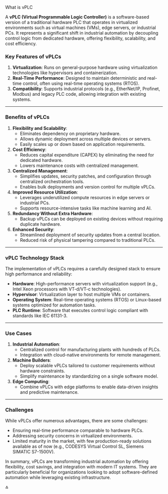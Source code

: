 What is vPLC

A **vPLC (Virtual Programmable Logic Controller)** is a software-based version of a traditional hardware PLC that operates in virtualized environments such as virtual machines (VMs), edge servers, or industrial PCs. It represents a significant shift in industrial automation by decoupling control logic from dedicated hardware, offering flexibility, scalability, and cost efficiency.

### **Key Features of vPLCs**

1. **Virtualization**: Runs on general-purpose hardware using virtualization technologies like hypervisors and containerization.
2. **Real-Time Performance**: Designed to maintain deterministic and real-time control, often using real-time operating systems (RTOS).
3. **Compatibility**: Supports industrial protocols (e.g., EtherNet/IP, Profinet, Modbus) and legacy PLC code, allowing integration with existing systems.

---

### **Benefits of vPLCs**

1. **Flexibility and Scalability**:
    - Eliminates dependency on proprietary hardware.
    - Allows dynamic deployment across multiple devices or servers.
    - Easily scales up or down based on application requirements.
2. **Cost Efficiency**:
    - Reduces capital expenditure (CAPEX) by eliminating the need for dedicated hardware.
    - Lowers maintenance costs with centralized management.
3. **Centralized Management**:
    - Simplifies updates, security patches, and configuration through centralized orchestration tools.
    - Enables bulk deployments and version control for multiple vPLCs.
4. **Improved Resource Utilization**:
    - Leverages underutilized compute resources in edge servers or industrial PCs.
    - Supports resource-intensive tasks like machine learning and AI.
5. **Redundancy Without Extra Hardware**:
    - Backup vPLCs can be deployed on existing devices without requiring duplicate hardware.
6. **Enhanced Security**:
    - Streamlined deployment of security updates from a central location.
    - Reduced risk of physical tampering compared to traditional PLCs.

---

### **vPLC Technology Stack**

The implementation of vPLCs requires a carefully designed stack to ensure high performance and reliability:

- **Hardware**: High-performance servers with virtualization support (e.g., Intel Xeon processors with VT-d/VT-c technologies).
- **Hypervisor**: Virtualization layer to host multiple VMs or containers.
- **Operating System**: Real-time operating systems (RTOS) or Linux-based systems optimized for automation tasks.
- **PLC Runtime**: Software that executes control logic compliant with standards like IEC 61131-3.

---

### **Use Cases**

1. **Industrial Automation**:
    - Centralized control for manufacturing plants with hundreds of PLCs.
    - Integration with cloud-native environments for remote management.
2. **Machine Builders**:
    - Deploy scalable vPLCs tailored to customer requirements without hardware constraints.
    - Simplify maintenance by standardizing on a single software model.
3. **Edge Computing**:
    - Combine vPLCs with edge platforms to enable data-driven insights and predictive maintenance.

---

### **Challenges**

While vPLCs offer numerous advantages, there are some challenges:

- Ensuring real-time performance comparable to hardware PLCs.
- Addressing security concerns in virtualized environments.
- Limited maturity in the market, with few production-ready solutions available as of now (e.g., CODESYS Virtual Control SL, Siemens SIMATIC S7-1500V).

In summary, vPLCs are transforming industrial automation by offering flexibility, cost savings, and integration with modern IT systems. They are particularly beneficial for organizations looking to adopt software-defined automation while leveraging existing infrastructure.

<div>⁂</div>

[^1]: https://blog.isa.org/taking-a-look-at-the-virtual-plc-technology-stack

[^2]: https://www.otee.io/post/how-to-implement-a-virtual-plc-step-by-step

[^3]: https://www.linkedin.com/pulse/virtual-plc-next-step-digital-transformation-david-humphrey-ofnif

[^4]: https://www.softwaredefinedautomation.io/virtual-plc-management/

[^5]: https://iot-analytics.com/virtual-plcs/

[^6]: https://www.siemens.com/us/en/company/press/press-releases/digital-industries/new-simatic-s7-1500-virtual-plc-vplc-industrial-edge.html

[^7]: https://www.codesys.com/products/codesys-runtime/vplc-demo.html

[^8]: https://www.siemens.com/global/en/company/stories/industry/factory-automation/virtual-plc-audi.html

[^9]: https://www.aerospacemanufacturinganddesign.com/product/siemens-virtual-plc-vplc-industrial-edge/

[^10]: https://www.softwaredefinedautomation.io/resources/blog/dear-vplc-how-real-time-are-you/

[^11]: https://vplc.org/honoring-martin-luther-king-jr-s-legacy-of-global-justice-and-peace/

[^12]: https://www.iiconsortium.org/wp-content/uploads/sites/2/2022/05/IIC-Edge-vPLC-Tech-Brief-20210907.pdf

[^13]: https://en.wikipedia.org/wiki/Programmable_logic_controller

[^14]: https://www.profibus.com/download/call-for-experts-concept-certification-vplc

[^15]: https://www.unitronicsplc.com/what-is-plc-programmable-logic-controller/

